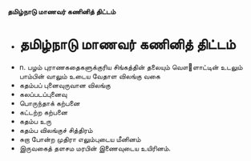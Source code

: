 **தமிழ்நாடு மாணவர் கணினித் திட்டம்**
- # தமிழ்நாடு மாணவர் கணினித் திட்டம்
- n. பழம் புராணகதைகளுக்குரிய சிங்கத்தின் தலையும் வௌ஢ளாட்டின் உடலும் பாம்பின் வாலும் உடைய வேதாள விலங்கு வகை
- கதம்பப் புனைவுருவான விலங்கு
- கலப்படப்புனைவு
- பொருந்தாக் கற்பனை
- கட்டற்ற கற்பனை
- கதம்ப உரு
- கதம்ப விலங்குச் சித்திரம்
- சுறா போன்ற முதிரா எலும்புடைய மீனினம்
- இருவகைத் தளசம மரபின் இணைவுடைய உயிரினம்.

